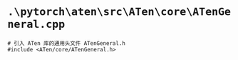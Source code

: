 # `.\pytorch\aten\src\ATen\core\ATenGeneral.cpp`

```
# 引入 ATen 库的通用头文件 ATenGeneral.h
#include <ATen/core/ATenGeneral.h>
```